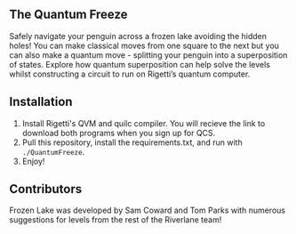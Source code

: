 ## The Quantum Freeze
Safely navigate your penguin across a frozen lake avoiding the hidden holes! You can make classical moves from one square to the next but you can also make a quantum move - splitting your penguin into a superposition of states. Explore how quantum superposition can help solve the levels whilst constructing a circuit to run on Rigetti’s quantum computer.


## Installation

1. Install Rigetti's QVM and quilc compiler. You will recieve the link to download both programs when you sign up for QCS.
2. Pull this repository, install the requirements.txt, and run with `./QuantumFreeze`.
5. Enjoy!


## Contributors
Frozen Lake was developed by Sam Coward and Tom Parks with numerous suggestions for levels from the rest of the Riverlane team!

